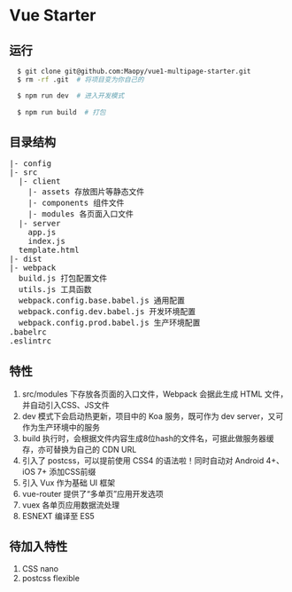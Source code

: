 # Vue Starter

## 运行

```bash
  $ git clone git@github.com:Maopy/vue1-multipage-starter.git
  $ rm -rf .git  # 将项目变为你自己的

  $ npm run dev  # 进入开发模式
  
  $ npm run build  # 打包
```

## 目录结构

<pre>
|- config
|- src
  |- client
    |- assets 存放图片等静态文件
    |- components 组件文件
    |- modules 各页面入口文件
  |- server
    app.js
    index.js
  template.html
|- dist
|- webpack
  build.js 打包配置文件
  utils.js 工具函数
  webpack.config.base.babel.js 通用配置
  webpack.config.dev.babel.js 开发环境配置
  webpack.config.prod.babel.js 生产环境配置
.babelrc
.eslintrc
</pre>

## 特性

1. src/modules 下存放各页面的入口文件，Webpack 会据此生成 HTML 文件，并自动引入CSS、JS文件
2. dev 模式下会启动热更新，项目中的 Koa 服务，既可作为 dev server，又可作为生产环境中的服务
3. build 执行时，会根据文件内容生成8位hash的文件名，可据此做服务器缓存，亦可替换为自己的 CDN URL
4. 引入了 postcss，可以提前使用 CSS4 的语法啦！同时自动对 Android 4+、 iOS 7+ 添加CSS前缀
5. 引入 Vux 作为基础 UI 框架
6. vue-router 提供了“多单页”应用开发选项
7. vuex 各单页应用数据流处理
8. ESNEXT 编译至 ES5

## 待加入特性

1. CSS nano
2. postcss flexible

